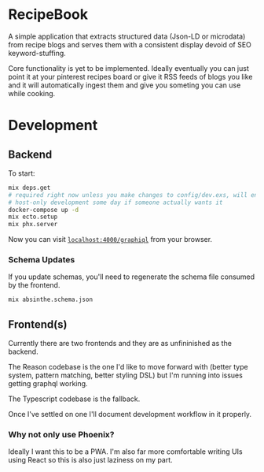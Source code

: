 # RecipeBook

A simple application that extracts structured data (Json-LD or microdata) from
recipe blogs and serves them with a consistent display devoid of SEO
keyword-stuffing.

Core functionality is yet to be implemented. Ideally eventually you can just
point it at your pinterest recipes board or give it RSS feeds of blogs you like and it
will automatically ingest them and give you someting you can use while cooking.


# Development

## Backend

To start:
```sh
mix deps.get
# required right now unless you make changes to config/dev.exs, will enable 
# host-only development some day if someone actually wants it
docker-compose up -d 
mix ecto.setup
mix phx.server
```

Now you can visit [`localhost:4000/graphiql`](http://localhost:4000/graphiql)
from your browser.

### Schema Updates 

If you update schemas, you'll need to regenerate the schema file consumed by
the frontend.

```sh
mix absinthe.schema.json
```

## Frontend(s)

Currently there are two frontends and they are as unfininished as the backend.

The Reason codebase is the one I'd like to move forward with (better type
system, pattern matching, better styling DSL) but I'm running into issues
getting graphql working.

The Typescript codebase is the fallback.

Once I've settled on one I'll document development workflow in it properly.

### Why not only use Phoenix?

Ideally I want this to be a PWA. I'm also far more comfortable writing UIs
using React so this is also just laziness on my part.
